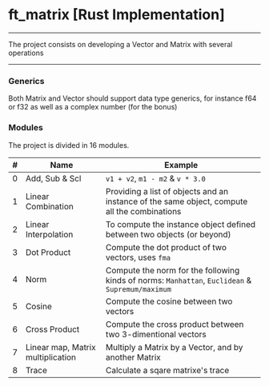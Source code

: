 # ft_matrix [Rust Implementation]

***

The project consists on developing a Vector and Matrix with several operations

***

### Generics

Both Matrix and Vector should support data type generics, for instance f64 or f32 as well as a complex number (for the bonus)

### Modules

The project is divided in 16 modules.

| # | Name | Example |
| - | ---- | ------- |
| 0 | Add, Sub & Scl | `v1 + v2`, `m1 - m2` & `v * 3.0` |
| 1 | Linear Combination | Providing a list of objects and an instance of the same object, compute all the combinations |
| 2 | Linear Interpolation | To compute the instance object defined between two objects (or beyond) |
| 3 | Dot Product | Compute the dot product of two vectors, uses `fma` |
| 4 | Norm | Compute the norm for the following kinds of norms: `Manhattan`, `Euclidean` & `Supremum/maximum` |
| 5 | Cosine | Compute the cosine between two vectors |
| 6 | Cross Product | Compute the cross product between two 3-dimentional vectors |
| 7 | Linear map, Matrix multiplication | Multiply a Matrix by a Vector, and by another Matrix |
| 8 | Trace | Calculate a sqare matrixe's trace |

